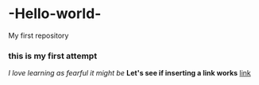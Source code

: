 # -Hello-world-
My first repository
### this is my first attempt
*I love learning as fearful it might be*
**Let's see if inserting a link works**
[link](https://dillinger.io/)
